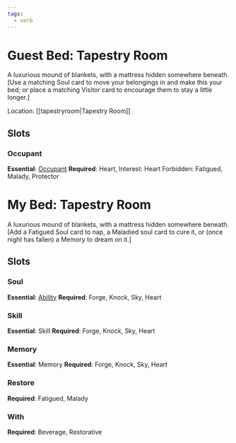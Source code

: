 ```yaml
---
tags:
  - verb
---
```

# Guest Bed: Tapestry Room
A luxurious mound of blankets, with a mattress hidden somewhere beneath. \[Use a matching Soul card to move your belongings in and make this your bed; or place a matching Visitor card to encourage them to stay a little longer.]

Location: [[tapestryroom|Tapestry Room]]
## Slots
### Occupant
**Essential**: [Occupant](https://uadaf.theevilroot.xyz/rowenarium/element/campable)
**Required**: Heart, Interest: Heart
Forbidden: Fatigued, Malady, Protector
# My Bed: Tapestry Room
A luxurious mound of blankets, with a mattress hidden somewhere beneath. \[Add a Fatigued Soul card to nap, a Maladied soul card to cure it, or (once night has fallen) a Memory to dream on it.]
## Slots
### Soul
**Essential**: [Ability](https://uadaf.theevilroot.xyz/rowenarium/element/ability)
**Required**: Forge, Knock, Sky, Heart
### Skill
**Essential**: Skill
**Required**: Forge, Knock, Sky, Heart
### Memory
**Essential**: Memory
**Required**: Forge, Knock, Sky, Heart
### Restore
**Required**: Fatigued, Malady
### With
**Required**: Beverage, Restorative